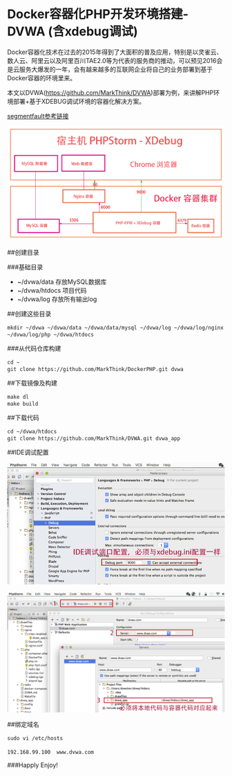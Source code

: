 Docker容器化PHP开发环境搭建-DVWA (含xdebug调试)
=

Docker容器化技术在过去的2015年得到了大面积的普及应用，特别是以灵雀云、数人云、阿里云以及阿里百川TAE2.0等为代表的服务商的推动，可以预见2016会是云服务大爆发的一年，会有越来越多的互联网企业将自己的业务部署到基于Docker容器的环境里来。

本文以DVWA(https://github.com/MarkThink/DVWA)部署为例，来讲解PHP环境部署+基于XDEBUG调试环境的容器化解决方案。

[segmentfault参考链接](http://segmentfault.com/a/1190000002528341)

![PHP配置图](images/docker_php.png)


##创建目录

###基础目录

- ~/dvwa/data  		存放MySQL数据库
- ~/dvwa/htdocs 	项目代码
- ~/dvwa/log		存放所有输出log

##创建这些目录

```
mkdir ~/dvwa ~/dvwa/data ~/dvwa/data/mysql ~/dvwa/log ~/dvwa/log/nginx ~/dvwa/log/php ~/dvwa/htdocs

```

###从代码仓库构建

```
cd ~
git clone https://github.com/MarkThink/DockerPHP.git dvwa
```

##下载镜像及构建

```
make dl
make build
```

##下载代码

```
cd ~/dvwa/htdocs
git clone https://github.com/MarkThink/DVWA.git dvwa_app
```


##IDE调试配置

![IDE配置一](images/phpstrom_1.png)

![IDE配置二](images/phpstrom_2.png)


##绑定域名

```
sudo vi /etc/hosts

192.168.99.100	www.dvwa.com
```

###Happly Enjoy!



